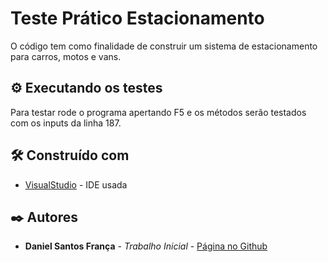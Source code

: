 # Teste Prático Estacionamento

O código tem como finalidade de construir um sistema de estacionamento para carros, motos e vans.

## ⚙️ Executando os testes

Para testar rode o programa apertando F5 e os métodos serão testados com os inputs da linha 187.

## 🛠️ Construído com

* [VisualStudio](https://visualstudio.microsoft.com/pt-br/) - IDE usada

## ✒️ Autores

* **Daniel Santos França** - *Trabalho Inicial* - [Página no Github](https://github.com/Dansant)
